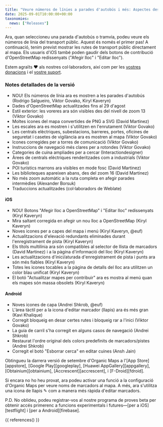 ```yaml
---
title: "Veure números de línies a parades d'autobús i més: Aspectes destacats de la versió de setembre"
date: 2025-09-01T10:00:00+00:00
taxonomies:
  news: ["Releases"]
---
```


Ara, quan seleccioneu una parada d'autobús o tramvia, podeu veure els números de línia del transport públic. Aquest és només el primer pas! A continuació, tenim previst mostrar les rutes de transport públic directament al mapa. Els usuaris d'iOS també poden gaudir dels botons de contribució d'OpenStreetMap redissenyats ("Afegir lloc" i "Editar lloc").

Estem agraïts ❤️ als nostres col·laboradors, així com per les [vostres donacions](@/donate/index.md) i el [vostre suport](@/contribute/index.md).

### Notes detallades de la versió

- NOU! Els números de línia ara es mostren a les parades d'autobús (Rodrigo Salgueiro, Viktor Govako, Kiryl Kaveryn)
- Dades d'OpenStreetMap actualitzades fins al 29 d'agost
- Estil exterior: les voreres ara són visibles des del nivell de zoom 13 (Viktor Govako)
- Moltes icones del mapa convertides de PNG a SVG (David Martinez)
- Les escales ara es mostren i s'utilitzen en l'enrutament (Viktor Govako)
- Les centrals elèctriques, subestacions, barreres, portes, oficines de seguretat i casetes de vigilància ara es mostren al mapa (Viktor Govako)
- Icones corregides per a torres de comunicació (Viktor Govako)
- Instruccions de navegació més clares per a rotondes (Viktor Govako)
- Categories de cuina ampliades per a cercar (Interactiondesigner)
- Àrees de centrals elèctriques renderitzades com a industrials (Viktor Govako)
- POI turístics marrons ara visibles en mode fosc (David Martinez)
- Les biblioteques apareixen abans, des del zoom 16 (David Martinez)
- No més zoom automàtic a la ruta completa en afegir parades intermèdies (Alexander Borsuk)
- Traduccions actualitzades (col·laboradors de Weblate)

#### iOS
- NOU! Botons "Afegir lloc a OpenStreetMap" i "Editar lloc" redissenyats (Kiryl Kaveryn)
- Mira saltant corregida en afegir un nou lloc a OpenStreetMap (Kiryl Kaveryn)
- Noves icones per a capes del mapa i menú (Kiryl Kaveryn, @euf)
- Actualitzacions d'elevació redundants eliminades durant l'enregistrament de pista (Kiryl Kaveryn)
- Els títols multilínia ara són compatibles al selector de llista de marcadors (David Martinez) i a la pàgina d'informació del lloc (Kiryl Kaveryn)
- Les actualitzacions d'inici/aturada d'enregistrament de pista i punts ara són més fiables (Kiryl Kaveryn)
- Totes les icones tocables a la pàgina de detalls del lloc ara utilitzen un color blau unificat (Kiryl Kaveryn)
- El botó "Actualitzar mapes per contribuir" ara es mostra al menú quan els mapes són massa obsolets (Kiryl Kaveryn)

#### Android
- Noves icones de capa (Andrei Shkrob, @euf)
- L'àrea tàctil per a la icona d'editar marcador (llapis) ara és més gran (Kavi Khalique)
- Corregit bloqueig en desar certes rutes i bloqueig rar a l'inici (Viktor Govako)
- La guia de carril s'ha corregit en alguns casos de navegació (Andrei Shkrob)
- Restaurat l'ordre original dels colors predefinits de marcadors/pistes (Andrei Shkrob)
- Corregit el botó "Esborrar cerca" en editar cuines (Ansh Jain)

Obtingueu la darrera versió de setembre d'Organic Maps a l'[App Store][appstore], [Google Play][googleplay], [Huawei AppGallery][appgallery], [Obtainium][obtainium], [Accrescent][accrescent], i [F-Droid][fdroid].

Si encara no ho heu provat, ara podeu activar una funció a la configuració d'Organic Maps per veure noms de marcadors al mapa. A més, ara s'utilitza una icona de llapis ✎ com a manera més ràpida d'editar marcadors.

P.D. No oblideu, podeu registrar-vos al nostre programa de proves beta per obtenir accés primerenc a funcions experimentals i futures—[per a iOS][testflight] i [per a Android][firebase].

{{ references() }}
